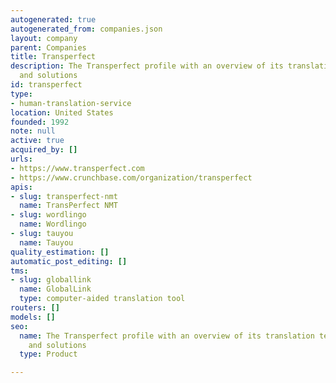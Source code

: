 ```yaml
---
autogenerated: true
autogenerated_from: companies.json
layout: company
parent: Companies
title: Transperfect
description: The Transperfect profile with an overview of its translation technologies
  and solutions
id: transperfect
type:
- human-translation-service
location: United States
founded: 1992
note: null
active: true
acquired_by: []
urls:
- https://www.transperfect.com
- https://www.crunchbase.com/organization/transperfect
apis:
- slug: transperfect-nmt
  name: TransPerfect NMT
- slug: wordlingo
  name: Wordlingo
- slug: tauyou
  name: Tauyou
quality_estimation: []
automatic_post_editing: []
tms:
- slug: globallink
  name: GlobalLink
  type: computer-aided translation tool
routers: []
models: []
seo:
  name: The Transperfect profile with an overview of its translation technologies
    and solutions
  type: Product

---
```


